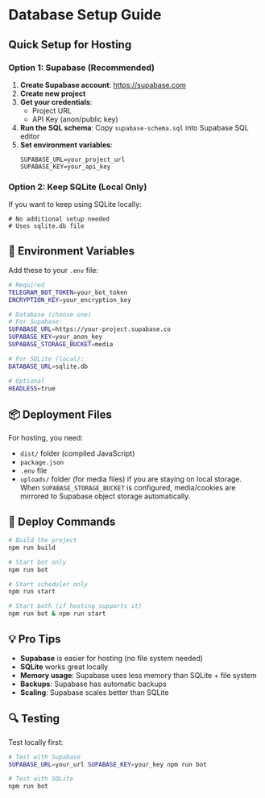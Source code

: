 # Database Setup Guide

##  **Quick Setup for Hosting**

### **Option 1: Supabase (Recommended)**

1. **Create Supabase account**: https://supabase.com
2. **Create new project**
3. **Get your credentials**:
   - Project URL
   - API Key (anon/public key)
4. **Run the SQL schema**: Copy `supabase-schema.sql` into Supabase SQL editor
5. **Set environment variables**:
   ```
   SUPABASE_URL=your_project_url
   SUPABASE_KEY=your_api_key
   ```

### **Option 2: Keep SQLite (Local Only)**

If you want to keep using SQLite locally:
```
# No additional setup needed
# Uses sqlite.db file
```

## 🔧 **Environment Variables**

Add these to your `.env` file:

```bash
# Required
TELEGRAM_BOT_TOKEN=your_bot_token
ENCRYPTION_KEY=your_encryption_key

# Database (choose one)
# For Supabase:
SUPABASE_URL=https://your-project.supabase.co
SUPABASE_KEY=your_anon_key
SUPABASE_STORAGE_BUCKET=media

# For SQLite (local):
DATABASE_URL=sqlite.db

# Optional
HEADLESS=true
```

## 📦 **Deployment Files**

For hosting, you need:
- `dist/` folder (compiled JavaScript)
- `package.json`
- `.env` file
- `uploads/` folder (for media files) if you are staying on local storage. When `SUPABASE_STORAGE_BUCKET` is configured, media/cookies are mirrored to Supabase object storage automatically.

## 🚀 **Deploy Commands**

```bash
# Build the project
npm run build

# Start bot only
npm run bot

# Start scheduler only  
npm run start

# Start both (if hosting supports it)
npm run bot & npm run start
```

## 💡 **Pro Tips**

- **Supabase** is easier for hosting (no file system needed)
- **SQLite** works great locally
- **Memory usage**: Supabase uses less memory than SQLite + file system
- **Backups**: Supabase has automatic backups
- **Scaling**: Supabase scales better than SQLite

## 🔍 **Testing**

Test locally first:
```bash
# Test with Supabase
SUPABASE_URL=your_url SUPABASE_KEY=your_key npm run bot

# Test with SQLite
npm run bot
```
